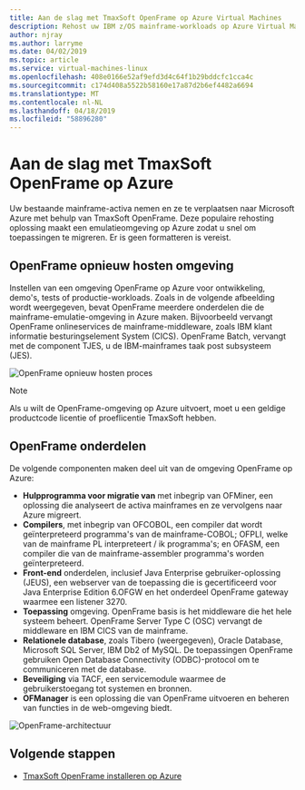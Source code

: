 ```yaml
---
title: Aan de slag met TmaxSoft OpenFrame op Azure Virtual Machines
description: Rehost uw IBM z/OS mainframe-workloads op Azure Virtual Machines (VM's) met behulp van TmaxSoft OpenFrame omgeving.
author: njray
ms.author: larryme
ms.date: 04/02/2019
ms.topic: article
ms.service: virtual-machines-linux
ms.openlocfilehash: 408e0166e52af9efd3d4c64f1b29bddcfc1cca4c
ms.sourcegitcommit: c174d408a5522b58160e17a87d2b6ef4482a6694
ms.translationtype: MT
ms.contentlocale: nl-NL
ms.lasthandoff: 04/18/2019
ms.locfileid: "58896280"
---
```

# <a name="get-started-with-tmaxsoft-openframe-on-azure"></a>Aan de slag met TmaxSoft OpenFrame op Azure

Uw bestaande mainframe-activa nemen en ze te verplaatsen naar Microsoft Azure met behulp van TmaxSoft OpenFrame. Deze populaire rehosting oplossing maakt een emulatieomgeving op Azure zodat u snel om toepassingen te migreren. Er is geen formatteren is vereist.

## <a name="openframe-rehosting-environment"></a>OpenFrame opnieuw hosten omgeving

Instellen van een omgeving OpenFrame op Azure voor ontwikkeling, demo's, tests of productie-workloads. Zoals in de volgende afbeelding wordt weergegeven, bevat OpenFrame meerdere onderdelen die de mainframe-emulatie-omgeving in Azure maken. Bijvoorbeeld vervangt OpenFrame onlineservices de mainframe-middleware, zoals IBM klant informatie besturingselement System (CICS). OpenFrame Batch, vervangt met de component TJES, u de IBM-mainframes taak post subsysteem (JES). 

![OpenFrame opnieuw hosten proces](media/openframe-01.png)

> [!NOTE]
> Als u wilt de OpenFrame-omgeving op Azure uitvoert, moet u een geldige productcode licentie of proeflicentie TmaxSoft hebben.

## <a name="openframe-components"></a>OpenFrame onderdelen

De volgende componenten maken deel uit van de omgeving OpenFrame op Azure:

- **Hulpprogramma voor migratie van** met inbegrip van OFMiner, een oplossing die analyseert de activa mainframes en ze vervolgens naar Azure migreert.
- **Compilers**, met inbegrip van OFCOBOL, een compiler dat wordt geïnterpreteerd programma's van de mainframe-COBOL; OFPLI, welke van de mainframe PL interpreteert / ik programma's; en OFASM, een compiler die van de mainframe-assembler programma's worden geïnterpreteerd.
- **Front-end** onderdelen, inclusief Java Enterprise gebruiker-oplossing (JEUS), een webserver van de toepassing die is gecertificeerd voor Java Enterprise Edition 6.OFGW en het onderdeel OpenFrame gateway waarmee een listener 3270.
- **Toepassing** omgeving. OpenFrame basis is het middleware die het hele systeem beheert. OpenFrame Server Type C (OSC) vervangt de middleware en IBM CICS van de mainframe.
- **Relationele database**, zoals Tibero (weergegeven), Oracle Database, Microsoft SQL Server, IBM Db2 of MySQL. De toepassingen OpenFrame gebruiken Open Database Connectivity (ODBC)-protocol om te communiceren met de database.
- **Beveiliging** via TACF, een servicemodule waarmee de gebruikerstoegang tot systemen en bronnen. 
- **OFManager** is een oplossing die van OpenFrame uitvoeren en beheren van functies in de web-omgeving biedt.

![OpenFrame-architectuur](media/openframe-02.png)

## <a name="next-steps"></a>Volgende stappen

- [TmaxSoft OpenFrame installeren op Azure](./install-openframe-azure.md)
